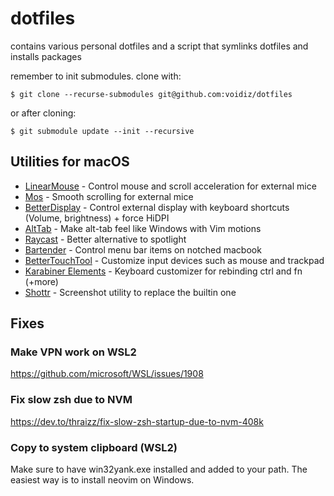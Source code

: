 # dotfiles
contains various personal dotfiles and a script 
that symlinks dotfiles and installs packages

remember to init submodules. clone with:
```console
$ git clone --recurse-submodules git@github.com:voidiz/dotfiles

```

or after cloning:
```console
$ git submodule update --init --recursive
```
## Utilities for macOS
- [LinearMouse](https://linearmouse.app/) - Control mouse and scroll acceleration for external mice
- [Mos](https://mos.caldis.me/) - Smooth scrolling for external mice
- [BetterDisplay](https://github.com/waydabber/BetterDisplay) - Control external display with keyboard shortcuts (Volume, brightness) + force HiDPI
- [AltTab](https://alt-tab-macos.netlify.app/) - Make alt-tab feel like Windows with Vim motions
- [Raycast](https://www.raycast.com/) - Better alternative to spotlight
- [Bartender](https://www.macbartender.com/) - Control menu bar items on notched macbook
- [BetterTouchTool](https://folivora.ai/) - Customize input devices such as mouse and trackpad
- [Karabiner Elements](https://karabiner-elements.pqrs.org/) - Keyboard customizer for rebinding ctrl and fn (+more)
- [Shottr](https://shottr.cc/) - Screenshot utility to replace the builtin one


## Fixes
### Make VPN work on WSL2
https://github.com/microsoft/WSL/issues/1908

### Fix slow zsh due to NVM
https://dev.to/thraizz/fix-slow-zsh-startup-due-to-nvm-408k

### Copy to system clipboard (WSL2)
Make sure to have win32yank.exe installed and added to your path.
The easiest way is to install neovim on Windows.

